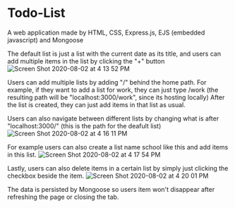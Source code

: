 # Todo-List
A web application made by HTML, CSS, Express.js, EJS (embedded javascript) and Mongoose

The default list is just a list with the current date as its title, and users can add multiple items in the list by clicking the "+" button 
![Screen Shot 2020-08-02 at 4 13 52 PM](https://user-images.githubusercontent.com/35588693/89134909-ddaa2e00-d4dd-11ea-915d-1ace19474772.png)

Users can add multiple lists by adding "/<name of the list>" behind the home path. For example, if they want to add a list for work, they can just type /work (the resulting path will be "localhost:3000/work", since its hosting locally) After the list is created, they can just add items in that list as usual. 

Users can also navigate between different lists by changing what is after "localhost:3000/" (this is the path for the deafult list)
![Screen Shot 2020-08-02 at 4 16 11 PM](https://user-images.githubusercontent.com/35588693/89134973-b1db7800-d4de-11ea-809b-bf349b8f06f8.png)

For example users can also create a list name school like this and add items in this list. 
![Screen Shot 2020-08-02 at 4 17 54 PM](https://user-images.githubusercontent.com/35588693/89135018-ef400580-d4de-11ea-9080-79397f22d841.png)

Lastly, users can also delete items in a certain list by simply just clicking the checkbox beside the item.
![Screen Shot 2020-08-02 at 4 20 01 PM](https://user-images.githubusercontent.com/35588693/89135056-4cd45200-d4df-11ea-96b7-c8a53510c9ef.png)

The data is persisted by Mongoose so users item won't disappear after refreshing the page or closing the tab.


